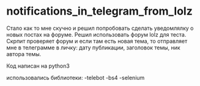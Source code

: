 # notifications_in_telegram_from_lolz
Стало как то мне скучно и решил попробовать сделать уведомлялку о новых постах на форуме. Решил использовать форум lolz для теста.
Скрпит проверяет форум и если там есть новая тема, то отправляет мне в телеграмме в личку: дату публикации, заголовок темы, ник автора темы.

Код написан на python3 

использовались библиотеки:
-telebot
-bs4
-selenium
